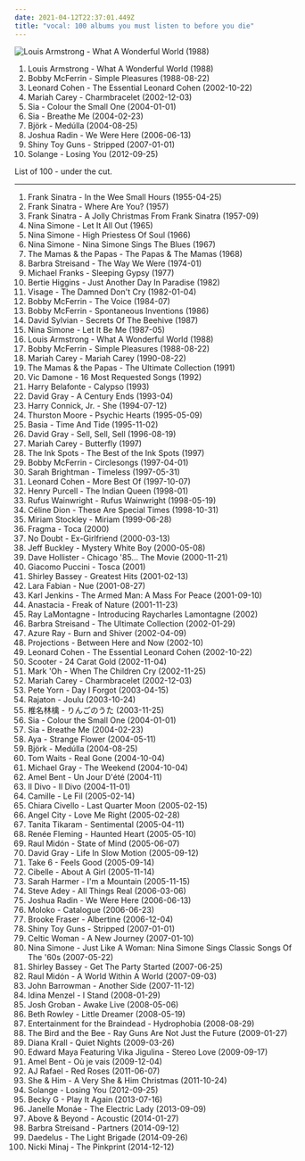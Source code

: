 ```yaml
---
date: 2021-04-12T22:37:01.449Z
title: "vocal: 100 albums you must listen to before you die"
---
```

![Louis Armstrong - What A Wonderful World (1988)](http://coverartarchive.org/release/7613c3c2-ed6f-44ab-84ba-3240dbabcb7f/19719747104-500.jpg "Louis Armstrong - What A Wonderful World (1988)")
<ol class="albums">
<li data-cover="http://coverartarchive.org/release/7613c3c2-ed6f-44ab-84ba-3240dbabcb7f/19719747104-500.jpg" data-tags="jazz" role="button">Louis Armstrong - What A Wonderful World (1988)</li>
<li data-cover="https://img.discogs.com/N0yLwGB1N62q6L1sBZX0T-eJ_O8=/fit-in/600x595/filters:strip_icc():format(jpeg):mode_rgb():quality(90)/discogs-images/R-6339568-1416841014-5652.jpeg.jpg" data-tags="jazz, a cappella, vocal, reggae" role="button">Bobby McFerrin - Simple Pleasures (1988-08-22)</li>
<li data-cover="http://coverartarchive.org/release/e6050473-005e-43c4-a92b-2b5a19e3d85b/27487453451-500.jpg" data-tags="leonard cohen" role="button">Leonard Cohen - The Essential Leonard Cohen (2002-10-22)</li>
<li data-cover="http://coverartarchive.org/release/c9d5ef78-b211-4b79-a69a-9ad6b9057c02/15458769817-500.jpg" data-tags="pop, rnb" role="button">Mariah Carey - Charmbracelet (2002-12-03)</li>
<li data-cover="http://coverartarchive.org/release/6ca7f4c7-e62c-4bc6-97cd-04b25f90b512/8250118267-500.jpg" data-tags="chillout, sia, female vocalists" role="button">Sia - Colour the Small One (2004-01-01)</li>
<li data-cover="https://img.discogs.com/MonuDtSdUCOc_FyDFv4BaNugvoI=/fit-in/600x592/filters:strip_icc():format(jpeg):mode_rgb():quality(90)/discogs-images/R-244419-1227222364.jpeg.jpg" data-tags="electronic, downtempo" role="button">Sia - Breathe Me (2004-02-23)</li>
<li data-cover="http://coverartarchive.org/release/5c24e649-4e52-4f57-90c9-8275149706c0/7794274920-500.jpg" data-tags="experimental" role="button">Björk - Medúlla (2004-08-25)</li>
<li data-cover="https://img.discogs.com/XvPfiUyNYnGMcQ3sgYiddCGTqLc=/fit-in/453x450/filters:strip_icc():format(jpeg):mode_rgb():quality(90)/discogs-images/R-2735564-1299014714.jpeg.jpg" data-tags="acoustic, folk, joshua radin" role="button">Joshua Radin - We Were Here (2006-06-13)</li>
<li data-cover="https://img.discogs.com/6FkW1KzUrN75xjI2oFNGc77Y6zs=/fit-in/600x603/filters:strip_icc():format(jpeg):mode_rgb():quality(90)/discogs-images/R-14816707-1582161933-7535.jpeg.jpg" data-tags="vocal, slow, industrial pop, synth-punk, shinys" role="button">Shiny Toy Guns - Stripped (2007-01-01)</li>
<li data-cover="https://img.discogs.com/th6a34wKj46CoQ7pomOh3XuQA_k=/fit-in/500x498/filters:strip_icc():format(jpeg):mode_rgb():quality(90)/discogs-images/R-4034108-1353032647-8366.jpeg.jpg" data-tags="rnb" role="button">Solange - Losing You (2012-09-25)</li>
</ol>
List of 100 - under the cut.
<!-- more -->

_________________

<ol class="albums">
<li data-cover="http://coverartarchive.org/release/881f621c-618c-48da-80a8-50380996fe15/18485861293-500.jpg" data-tags="jazz, vocal jazz, 50s" role="button">
Frank Sinatra - In the Wee Small Hours (1955-04-25)
</li>
<li data-cover="https://via.placeholder.com/450" data-tags="vocal, jazz, easy listening, traditional pop, vocal jazz, 50s, traditional, sinatra, classic pop, classic jazz, old favorites, capitol records, 50s albums, franck sinatra" role="button">
Frank Sinatra - Where Are You? (1957)
</li>
<li data-cover="http://coverartarchive.org/release/b20ae32a-7008-49c7-9e30-a0825bc49e0b/13161146770-500.jpg" data-tags="christmas" role="button">
Frank Sinatra - A Jolly Christmas From Frank Sinatra (1957-09)
</li>
<li data-cover="http://coverartarchive.org/release/d83db609-0db9-4860-9c3d-3ff7140c8ae5/8732547313-500.jpg" data-tags="vocal, jazz, 60s, torch songs, standards" role="button">
Nina Simone - Let It All Out (1965)
</li>
<li data-cover="http://coverartarchive.org/release/71eab4e8-3e5b-30d9-a7d2-566ad8d68d02/836723296-500.jpg" data-tags="jazz" role="button">
Nina Simone - High Priestess Of Soul (1966)
</li>
<li data-cover="http://coverartarchive.org/release/06bfbef3-f65b-4043-965d-0a6342567b83/4427849114-500.jpg" data-tags="60s" role="button">
Nina Simone - Nina Simone Sings The Blues (1967)
</li>
<li data-cover="https://img.discogs.com/iRGmMiAzd5qXs_YxuehXkv9hH-o=/fit-in/600x450/filters:strip_icc():format(jpeg):mode_rgb():quality(90)/discogs-images/R-3383876-1579193061-2811.jpeg.jpg" data-tags="60s" role="button">
The Mamas & the Papas - The Papas & The Mamas (1968)
</li>
<li data-cover="http://coverartarchive.org/release/297b5fd9-654c-3eb7-a41e-40fc4ae011c7/9800946084-500.jpg" data-tags="jazz, 70s, easy listening" role="button">
Barbra Streisand - The Way We Were (1974-01)
</li>
<li data-cover="http://coverartarchive.org/release/d2fcf980-29b9-48c7-a243-17fcfb0b85c1/5574114937-500.jpg" data-tags="vocal jazz" role="button">
Michael Franks - Sleeping Gypsy (1977)
</li>
<li data-cover="https://img.discogs.com/uGu-auaEyLSdmgkZtb4k_TjGHQU=/fit-in/600x600/filters:strip_icc():format(jpeg):mode_rgb():quality(90)/discogs-images/R-3690369-1504711889-1105.jpeg.jpg" data-tags="vocal, songs" role="button">
Bertie Higgins - Just Another Day In Paradise (1982)
</li>
<li data-cover="http://coverartarchive.org/release/c354b401-7722-4297-a26b-0822953fa829/14592166258-500.jpg" data-tags="new wave" role="button">
Visage - The Damned Don't Cry (1982-01-04)
</li>
<li data-cover="http://coverartarchive.org/release/81508e80-1a3f-44d8-8f93-e03a6ce06e47/22620323165-500.jpg" data-tags="a capella" role="button">
Bobby McFerrin - The Voice (1984-07)
</li>
<li data-cover="http://coverartarchive.org/release/5ba43590-25c6-4d4f-98c1-0780133f264e/3768695787-500.jpg" data-tags="vocal, jazz, vocal improvisation" role="button">
Bobby McFerrin - Spontaneous Inventions (1986)
</li>
<li data-cover="https://img.discogs.com/3y1hHqQsggU7DxoBd6OVU2hGALE=/fit-in/200x196/filters:strip_icc():format(jpeg):mode_rgb():quality(90)/discogs-images/R-1993054-1257289377.jpeg.jpg" data-tags="80s, ambient" role="button">
David Sylvian - Secrets Of The Beehive (1987)
</li>
<li data-cover="http://coverartarchive.org/release/acd398e8-997a-490c-b415-0812bf322a4e/6925988014-500.jpg" data-tags="vocal, female, female vocalists, blues, rhythm and blues, nina simone, simone, dr nina simone, ffff" role="button">
Nina Simone - Let It Be Me (1987-05)
</li>
<li data-cover="http://coverartarchive.org/release/7613c3c2-ed6f-44ab-84ba-3240dbabcb7f/19719747104-500.jpg" data-tags="jazz" role="button">
Louis Armstrong - What A Wonderful World (1988)
</li>
<li data-cover="https://img.discogs.com/N0yLwGB1N62q6L1sBZX0T-eJ_O8=/fit-in/600x595/filters:strip_icc():format(jpeg):mode_rgb():quality(90)/discogs-images/R-6339568-1416841014-5652.jpeg.jpg" data-tags="jazz, a cappella, vocal, reggae" role="button">
Bobby McFerrin - Simple Pleasures (1988-08-22)
</li>
<li data-cover="http://coverartarchive.org/release/698fa1f0-6e8c-42a0-a1dd-9558d0d521ee/1637729272-500.jpg" data-tags="pop" role="button">
Mariah Carey - Mariah Carey (1990-08-22)
</li>
<li data-cover="https://img.discogs.com/9bggwcwlt_JGfCck1JWPlZR4BTU=/fit-in/550x546/filters:strip_icc():format(jpeg):mode_rgb():quality(90)/discogs-images/R-5981301-1408001819-9735.jpeg.jpg" data-tags="vocal, pop, 60s, 70s, usa, american, oldies, harmony, compilation, west coast pop" role="button">
The Mamas & the Papas - The Ultimate Collection (1991)
</li>
<li data-cover="https://img.discogs.com/-3mFS6brCur3657bA_V_atyy1MQ=/fit-in/600x607/filters:strip_icc():format(jpeg):mode_rgb():quality(90)/discogs-images/R-12642908-1539190599-3671.jpeg.jpg" data-tags="vocal, traditional pop, romantic, reflective, smooth, earnest, dramatic, elegant, showtunes, crooners, sophisticated, warm, poignant, relaxation, lush, sentimental, soothing, joyous, cast recordings, show tunes, refined, theatrical, gutsy, in love, reserved, romantic evening, vocal pop, dinner ambiance, american popular song, vic damone, vic soothest veteran sings the great love song, vic veteran smooth romantic sings great love songs, vic damone sings the great love songs" role="button">
Vic Damone - 16 Most Requested Songs (1992)
</li>
<li data-cover="http://coverartarchive.org/release/00fc827f-a445-4808-b60d-c3eec3aeb275/25343949413-500.jpg" data-tags="calypso" role="button">
Harry Belafonte - Calypso (1993)
</li>
<li data-cover="http://coverartarchive.org/release/83ea0b9c-ceca-3401-80c9-f304a92c7bb8/10457937400-500.jpg" data-tags="singer-songwriter" role="button">
David Gray - A Century Ends (1993-04)
</li>
<li data-cover="http://coverartarchive.org/release/c351be13-4a82-4d29-b80a-0dde56709d1d/13981676005-500.jpg" data-tags="jazz" role="button">
Harry Connick, Jr. - She (1994-07-12)
</li>
<li data-cover="http://coverartarchive.org/release/9fa55952-6970-4759-ab71-e35d46e83ccb/24397543462-500.jpg" data-tags="avantgarde, indie, experimental" role="button">
Thurston Moore - Psychic Hearts (1995-05-09)
</li>
<li data-cover="https://img.discogs.com/H8NtsjaLvEXsECyByvSmkeiIUXs=/fit-in/600x604/filters:strip_icc():format(jpeg):mode_rgb():quality(90)/discogs-images/R-1795296-1467739923-6944.jpeg.jpg" data-tags="80s, smooth jazz" role="button">
Basia - Time And Tide (1995-11-02)
</li>
<li data-cover="http://coverartarchive.org/release/8322188f-232a-45a0-9ee6-7d8ce49295d8/21687491741-500.jpg" data-tags="vocal, folk, ireland, the longlist, david gray, paracuandoquieradormir" role="button">
David Gray - Sell, Sell, Sell (1996-08-19)
</li>
<li data-cover="http://coverartarchive.org/release/ca0f7485-b03e-4be5-afda-3e587e062efb/3938634835-500.jpg" data-tags="pop, rnb" role="button">
Mariah Carey - Butterfly (1997)
</li>
<li data-cover="https://img.discogs.com/HM-flKrjdcam6f4aEaS3WYrhOvQ=/fit-in/600x597/filters:strip_icc():format(jpeg):mode_rgb():quality(90)/discogs-images/R-2009346-1258296339.jpeg.jpg" data-tags="vocal, blues, fallout 3, jass, song titled bless - hsbc tv advert july 2006, african american vocal, i spots, ink spots best of" role="button">
The Ink Spots - The Best of the Ink Spots (1997)
</li>
<li data-cover="http://coverartarchive.org/release/297c65dc-a426-41db-94a8-b2e961ae8b1b/4426813169-500.jpg" data-tags="vocal, jazz" role="button">
Bobby McFerrin - Circlesongs (1997-04-01)
</li>
<li data-cover="http://coverartarchive.org/release/9af39462-c1a0-4c45-b1c9-300ba2490f6a/4155878252-500.jpg" data-tags="vocal, female vocalists, female" role="button">
Sarah Brightman - Timeless (1997-05-31)
</li>
<li data-cover="http://coverartarchive.org/release/beac7bb9-a689-42e4-ac5a-587a99640a35/15030943163-500.jpg" data-tags="leonard cohen, singer-songwriter" role="button">
Leonard Cohen - More Best Of (1997-10-07)
</li>
<li data-cover="https://img.discogs.com/n22kioyzg7YXR6v5CPo8OquTOMI=/fit-in/500x501/filters:strip_icc():format(jpeg):mode_rgb():quality(90)/discogs-images/R-11961715-1525550823-6700.jpeg.jpg" data-tags="baroque" role="button">
Henry Purcell - The Indian Queen (1998-01)
</li>
<li data-cover="http://coverartarchive.org/release/e241946c-efac-4e3f-bc29-78cb639cc45c/5038322350-500.jpg" data-tags="singer-songwriter, 90s" role="button">
Rufus Wainwright - Rufus Wainwright (1998-05-19)
</li>
<li data-cover="https://img.discogs.com/qcu4InFyNC16nBkhgsVdSutOlTU=/fit-in/500x487/filters:strip_icc():format(jpeg):mode_rgb():quality(90)/discogs-images/R-9557779-1482729909-2391.jpeg.jpg" data-tags="christmas" role="button">
Céline Dion - These Are Special Times (1998-10-31)
</li>
<li data-cover="http://coverartarchive.org/release/7f3b542b-5269-4b50-b129-59e3d9909152/20669273636-500.jpg" data-tags="chillout, vocal, pop, female vocalists, new age, crossover, easy" role="button">
Miriam Stockley - Miriam (1999-06-28)
</li>
<li data-cover="https://img.discogs.com/fzvLhT7y2XEChAfTrIX_0eK-Fu0=/fit-in/600x593/filters:strip_icc():format(jpeg):mode_rgb():quality(90)/discogs-images/R-320399-1606042046-5755.jpeg.jpg" data-tags="trance" role="button">
Fragma - Toca (2000)
</li>
<li data-cover="https://img.discogs.com/QvTFUwGi6I7hQo3_DPcaGwpi3s8=/fit-in/588x451/filters:strip_icc():format(jpeg):mode_rgb():quality(90)/discogs-images/R-2580683-1291704797.jpeg.jpg" data-tags="vocal, punk, 90s, retro, california, female vocalist, ex-girlfriend" role="button">
No Doubt - Ex-Girlfriend (2000-03-13)
</li>
<li data-cover="https://via.placeholder.com/450" data-tags="live" role="button">
Jeff Buckley - Mystery White Boy (2000-05-08)
</li>
<li data-cover="https://img.discogs.com/-XlGuK8oU3cz4KD5mx6BRxm2nrE=/fit-in/500x442/filters:strip_icc():format(jpeg):mode_rgb():quality(90)/discogs-images/R-3948092-1350186781-2365.jpeg.jpg" data-tags="soul, rnb, slow jams" role="button">
Dave Hollister - Chicago '85... The Movie (2000-11-21)
</li>
<li data-cover="https://via.placeholder.com/450" data-tags="opera, tosca" role="button">
Giacomo Puccini - Tosca (2001)
</li>
<li data-cover="https://img.discogs.com/fKRaFCU_ntsZfRyKdqP70nR-4NQ=/fit-in/600x600/filters:strip_icc():format(jpeg):mode_rgb():quality(90)/discogs-images/R-5501724-1395322915-7557.jpeg.jpg" data-tags="oldies, bassey, 60er, dame shirley bassey" role="button">
Shirley Bassey - Greatest Hits (2001-02-13)
</li>
<li data-cover="https://img.discogs.com/Xb8Xlc5L6KoDZjcWAQbK3esDlT0=/fit-in/600x598/filters:strip_icc():format(jpeg):mode_rgb():quality(90)/discogs-images/R-9332837-1478756332-3040.jpeg.jpg" data-tags="lara fabian" role="button">
Lara Fabian - Nue (2001-08-27)
</li>
<li data-cover="http://coverartarchive.org/release/9684c702-d5e9-4827-9e11-b124de44af4b/4397354155-500.jpg" data-tags="classical, choral, karljenkins" role="button">
Karl Jenkins - The Armed Man: A Mass For Peace (2001-09-10)
</li>
<li data-cover="http://coverartarchive.org/release/5a772b9e-cd00-472a-8e11-fa7c3af82d80/18956006311-500.jpg" data-tags="pop" role="button">
Anastacia - Freak of Nature (2001-11-23)
</li>
<li data-cover="https://img.discogs.com/dPOQdzlRWMvXfwXXBEjHqsayZOM=/fit-in/170x169/filters:strip_icc():format(jpeg):mode_rgb():quality(90)/discogs-images/R-8863445-1470338217-1907.jpeg.jpg" data-tags="ray lamontagne" role="button">
Ray LaMontagne - Introducing Raycharles Lamontagne (2002)
</li>
<li data-cover="https://img.discogs.com/PIpu7tNvdbHr3cBlZdo-zlK-p1g=/fit-in/600x573/filters:strip_icc():format(jpeg):mode_rgb():quality(90)/discogs-images/R-2938016-1599284969-9697.jpeg.jpg" data-tags="vocal, pop, traditional pop, greatest hits, evergreen, barbara streisand" role="button">
Barbra Streisand - The Ultimate Collection (2002-01-29)
</li>
<li data-cover="http://coverartarchive.org/release/65106183-2eb1-48e4-907f-3876f3183324/23777691533-500.jpg" data-tags="indie, female vocalists" role="button">
Azure Ray - Burn and Shiver (2002-04-09)
</li>
<li data-cover="http://coverartarchive.org/release/c35361b1-79a1-4b52-9c93-4d40a29368b0/27292980196-500.jpg" data-tags="disco, nu jazz, chillout, electronic, vocal, house, acid jazz, lounge, laidback, funky, deep house, subtle production" role="button">
Projections - Between Here and Now (2002-10)
</li>
<li data-cover="http://coverartarchive.org/release/e6050473-005e-43c4-a92b-2b5a19e3d85b/27487453451-500.jpg" data-tags="leonard cohen" role="button">
Leonard Cohen - The Essential Leonard Cohen (2002-10-22)
</li>
<li data-cover="http://coverartarchive.org/release/533a718d-c202-4d82-b3e7-596e4f40bf18/20373139615-500.jpg" data-tags="techno, scooter" role="button">
Scooter - 24 Carat Gold (2002-11-04)
</li>
<li data-cover="https://img.discogs.com/28415784b9210344a4a62ec6cd31adb2d01b3637/images/spacer.gif" data-tags="classic rock, electronic, electronica, vocal, dance, new wave, synth pop, techno, synthpop, german" role="button">
Mark 'Oh - When The Children Cry (2002-11-25)
</li>
<li data-cover="http://coverartarchive.org/release/c9d5ef78-b211-4b79-a69a-9ad6b9057c02/15458769817-500.jpg" data-tags="pop, rnb" role="button">
Mariah Carey - Charmbracelet (2002-12-03)
</li>
<li data-cover="https://img.discogs.com/HdRs06o4r4ZDOWSFsb5jmVpTxfk=/fit-in/600x606/filters:strip_icc():format(jpeg):mode_rgb():quality(90)/discogs-images/R-870780-1167552374.jpeg.jpg" data-tags="indie" role="button">
Pete Yorn - Day I Forgot (2003-04-15)
</li>
<li data-cover="https://img.discogs.com/c83brWw-J21wyHc81r4iGPLoKtI=/fit-in/297x416/filters:strip_icc():format(jpeg):mode_rgb():quality(90)/discogs-images/R-8898633-1471050379-3994.jpeg.jpg" data-tags="christmas" role="button">
Rajaton - Joulu (2003-10-24)
</li>
<li data-cover="https://via.placeholder.com/450" data-tags="vocal, japanese, j-pop, ringo shina" role="button">
椎名林檎 - りんごのうた (2003-11-25)
</li>
<li data-cover="http://coverartarchive.org/release/6ca7f4c7-e62c-4bc6-97cd-04b25f90b512/8250118267-500.jpg" data-tags="chillout, sia, female vocalists" role="button">
Sia - Colour the Small One (2004-01-01)
</li>
<li data-cover="https://img.discogs.com/MonuDtSdUCOc_FyDFv4BaNugvoI=/fit-in/600x592/filters:strip_icc():format(jpeg):mode_rgb():quality(90)/discogs-images/R-244419-1227222364.jpeg.jpg" data-tags="electronic, downtempo" role="button">
Sia - Breathe Me (2004-02-23)
</li>
<li data-cover="http://coverartarchive.org/release/4a6c605b-cb4c-4e10-a09e-3aee9cb367bd/28313275163-500.jpg" data-tags="downtempo" role="button">
Aya - Strange Flower (2004-05-11)
</li>
<li data-cover="http://coverartarchive.org/release/5c24e649-4e52-4f57-90c9-8275149706c0/7794274920-500.jpg" data-tags="experimental" role="button">
Björk - Medúlla (2004-08-25)
</li>
<li data-cover="https://img.discogs.com/gcvh_G1cU7K2nvX7-zDztowbVh4=/fit-in/500x500/filters:strip_icc():format(jpeg):mode_rgb():quality(90)/discogs-images/R-2438161-1558967298-3250.jpeg.jpg" data-tags="blues, experimental" role="button">
Tom Waits - Real Gone (2004-10-04)
</li>
<li data-cover="https://img.discogs.com/o3sr4ZAt3qh-fOrIoKjM2fKGcX0=/fit-in/600x600/filters:strip_icc():format(jpeg):mode_rgb():quality(90)/discogs-images/R-317809-1200581515.jpeg.jpg" data-tags="dance, house" role="button">
Michael Gray - The Weekend (2004-10-04)
</li>
<li data-cover="https://img.discogs.com/rzkwkjBTeQxDZ3uwzNhxzvChTUM=/fit-in/600x598/filters:strip_icc():format(jpeg):mode_rgb():quality(90)/discogs-images/R-1383237-1496742724-9195.jpeg.jpg" data-tags="rnb, amel bent" role="button">
Amel Bent - Un Jour D'été (2004-11)
</li>
<li data-cover="https://img.discogs.com/ZHAPNEM-OI8MJhZrxLHI3leDKv0=/fit-in/500x440/filters:strip_icc():format(jpeg):mode_rgb():quality(90)/discogs-images/R-13908747-1563825490-6490.jpeg.jpg" data-tags="il divo, classical" role="button">
Il Divo - Il Divo (2004-11-01)
</li>
<li data-cover="https://img.discogs.com/MGPDbH-ahnTs2ettL-wVTmOPuXg=/fit-in/600x600/filters:strip_icc():format(jpeg):mode_rgb():quality(90)/discogs-images/R-9401145-1479911459-2505.jpeg.jpg" data-tags="french" role="button">
Camille - Le Fil (2005-02-14)
</li>
<li data-cover="http://coverartarchive.org/release/c6b02e4f-6081-486a-a47d-b2e58a1821e6/9545106519-500.jpg" data-tags="jazz, latin, swing, female vocals" role="button">
Chiara Civello - Last Quarter Moon (2005-02-15)
</li>
<li data-cover="https://img.discogs.com/VSDX9tBJe4cwD3KnWIKsZCnk6p8=/fit-in/600x600/filters:strip_icc():format(jpeg):mode_rgb():quality(90)/discogs-images/R-191744-1300229373.jpeg.jpg" data-tags="dance, sexy album covers" role="button">
Angel City - Love Me Right (2005-02-28)
</li>
<li data-cover="http://coverartarchive.org/release/d4e207a8-1e10-4a5f-a927-db5d9d310c6a/23799358380-500.jpg" data-tags="tanita tikaram" role="button">
Tanita Tikaram - Sentimental (2005-04-11)
</li>
<li data-cover="https://img.discogs.com/1wHQRYD3tBVIobw0iLRG4fxvxVc=/fit-in/300x300/filters:strip_icc():format(jpeg):mode_rgb():quality(90)/discogs-images/R-7384100-1440338264-4917.jpeg.jpg" data-tags="vocal, jazz, classical, opera, soprano" role="button">
Renée Fleming - Haunted Heart (2005-05-10)
</li>
<li data-cover="https://img.discogs.com/HvRkmWKYYXteSEk62isVUKGyzZ4=/fit-in/600x600/filters:strip_icc():format(jpeg):mode_rgb():quality(90)/discogs-images/R-554764-1265495863.jpeg.jpg" data-tags="acoustic" role="button">
Raul Midón - State of Mind (2005-06-07)
</li>
<li data-cover="https://img.discogs.com/P1fmJUS3_iPX633fdsjM8ipXJao=/fit-in/600x593/filters:strip_icc():format(jpeg):mode_rgb():quality(90)/discogs-images/R-614711-1431628762-6028.jpeg.jpg" data-tags="david gray" role="button">
David Gray - Life In Slow Motion (2005-09-12)
</li>
<li data-cover="http://coverartarchive.org/release/68682f25-2493-400e-b0ea-d05cf2620453/23899858735-500.jpg" data-tags="vocal" role="button">
Take 6 - Feels Good (2005-09-14)
</li>
<li data-cover="https://img.discogs.com/fi08sU6xK-8H88EoR2ih0qltax8=/fit-in/396x354/filters:strip_icc():format(jpeg):mode_rgb():quality(90)/discogs-images/R-531442-1145349374.jpeg.jpg" data-tags="vocal, female, chill, abstract, spiotr, lubi sie" role="button">
Cibelle - About A Girl (2005-11-14)
</li>
<li data-cover="http://coverartarchive.org/release/8cdef9f8-01c2-443f-bbf6-d79b560b82f6/18794442607-500.jpg" data-tags="folk, country" role="button">
Sarah Harmer - I'm a Mountain (2005-11-15)
</li>
<li data-cover="https://img.discogs.com/tQoiUgJp5KwaIh6fd5rkoAgCXWE=/fit-in/350x350/filters:strip_icc():format(jpeg):mode_rgb():quality(90)/discogs-images/R-2648126-1294863309.jpeg.jpg" data-tags="indie, vocal, alternative, folk, sad, singer-songwriter, americana, vocals, alt-country, roots, singer songwriter, will oldham, bob dylan, songs, talk talk, album, man, wistful, mournful, smog, timeless, mark hollis, altcountry, progresive, find out more, my own discovery mode, bonnie prince billy, nine horses, bonnie price billy, blue nile, i see adarkness, shelter from the storm" role="button">
Steve Adey - All Things Real (2006-03-06)
</li>
<li data-cover="https://img.discogs.com/XvPfiUyNYnGMcQ3sgYiddCGTqLc=/fit-in/453x450/filters:strip_icc():format(jpeg):mode_rgb():quality(90)/discogs-images/R-2735564-1299014714.jpeg.jpg" data-tags="acoustic, folk, joshua radin" role="button">
Joshua Radin - We Were Here (2006-06-13)
</li>
<li data-cover="http://coverartarchive.org/release/0526cd89-0e9f-4fd1-bf29-c349091396f4/15207616068-500.jpg" data-tags="electronic, trip-hop, female vocalists" role="button">
Moloko - Catalogue (2006-06-23)
</li>
<li data-cover="http://coverartarchive.org/release/62486714-b27e-440e-9940-88f574ff0cf4/26539264313-500.jpg" data-tags="brooke fraser" role="button">
Brooke Fraser - Albertine (2006-12-04)
</li>
<li data-cover="https://img.discogs.com/6FkW1KzUrN75xjI2oFNGc77Y6zs=/fit-in/600x603/filters:strip_icc():format(jpeg):mode_rgb():quality(90)/discogs-images/R-14816707-1582161933-7535.jpeg.jpg" data-tags="vocal, slow, industrial pop, synth-punk, shinys" role="button">
Shiny Toy Guns - Stripped (2007-01-01)
</li>
<li data-cover="http://coverartarchive.org/release/5944569f-c36d-4520-a564-1d603bc3b0df/4476228153-500.jpg" data-tags="celtic" role="button">
Celtic Woman - A New Journey (2007-01-10)
</li>
<li data-cover="https://img.discogs.com/H-Nre4E18muhYMGSSzkNQ_iFJMs=/fit-in/400x419/filters:strip_icc():format(jpeg):mode_rgb():quality(90)/discogs-images/R-4790166-1375618412-2278.jpeg.jpg" data-tags="vocal, jazz, torch songs, standards, simone, dr nina simone" role="button">
Nina Simone - Just Like A Woman: Nina Simone Sings Classic Songs Of The '60s (2007-05-22)
</li>
<li data-cover="https://img.discogs.com/zf0saVnrvNeGpzjGqTCI4qb-WB0=/fit-in/600x601/filters:strip_icc():format(jpeg):mode_rgb():quality(90)/discogs-images/R-10958894-1507219724-4401.jpeg.jpg" data-tags="vocal, bassey" role="button">
Shirley Bassey - Get The Party Started (2007-06-25)
</li>
<li data-cover="https://img.discogs.com/qjijcs_f5MpmX0O4sBQqBklpJZw=/fit-in/596x591/filters:strip_icc():format(jpeg):mode_rgb():quality(90)/discogs-images/R-1184801-1199138235.jpeg.jpg" data-tags="latin jazz, soul-jazz" role="button">
Raul Midón - A World Within A World (2007-09-03)
</li>
<li data-cover="https://img.discogs.com/0F3VaF23vxncHOkgBD0n4IjFCEA=/fit-in/600x598/filters:strip_icc():format(jpeg):mode_rgb():quality(90)/discogs-images/R-3200428-1320198924.jpeg.jpg" data-tags="john barrowman" role="button">
John Barrowman - Another Side (2007-11-12)
</li>
<li data-cover="http://coverartarchive.org/release/1e7f162c-9377-47d5-9848-873c35100cf5/21721243459-500.jpg" data-tags="female vocalist" role="button">
Idina Menzel - I Stand (2008-01-29)
</li>
<li data-cover="https://img.discogs.com/u6T-F9Qb9UjVsaZkMJylVS3BQ40=/fit-in/600x595/filters:strip_icc():format(jpeg):mode_rgb():quality(90)/discogs-images/R-13949536-1564723690-3863.jpeg.jpg" data-tags="vocal, easy listening, adult contemporary, romantic, reflective, passionate, literate, dramatic, bittersweet, elegant, yearning, sophisticated, sunday afternoon, sentimental, elaborate, refined, stylish, theatrical, restrained, romantic evening, vocal pop, euro-pop, classical pop, dinner ambiance" role="button">
Josh Groban - Awake Live (2008-05-06)
</li>
<li data-cover="https://img.discogs.com/JXPYzu8zebcseCEEWcJkyKhHu44=/fit-in/500x500/filters:strip_icc():format(jpeg):mode_rgb():quality(90)/discogs-images/R-1345661-1211476622.jpeg.jpg" data-tags="vocal, female, jazz, female vocalists, blues, jazz female vocalist, b rowley" role="button">
Beth Rowley - Little Dreamer (2008-05-19)
</li>
<li data-cover="http://coverartarchive.org/release/90f357d3-294b-36c5-ad84-5a001237aea0/1186747921-500.jpg" data-tags="vocal, female, indie pop, female vocalists, singer-songwriter, german, acoustic pop, less is more, cagy, aaahh records" role="button">
Entertainment for the Braindead - Hydrophobia (2008-08-29)
</li>
<li data-cover="http://coverartarchive.org/release/600899a8-b28c-42d0-8ee2-7d140cd401b9/13665735915-500.jpg" data-tags="indie, pop" role="button">
The Bird and the Bee - Ray Guns Are Not Just the Future (2009-01-27)
</li>
<li data-cover="http://coverartarchive.org/release/07805f0f-4e6d-329a-8fd5-aba6d3308356/9467972052-500.jpg" data-tags="jazz, female vocalists" role="button">
Diana Krall - Quiet Nights (2009-03-26)
</li>
<li data-cover="https://via.placeholder.com/450" data-tags="dance" role="button">
Edward Maya Featuring Vika Jigulina - Stereo Love (2009-09-17)
</li>
<li data-cover="https://img.discogs.com/_2GHFIfgZwHTroDX4Q6i9TXaDRs=/fit-in/400x397/filters:strip_icc():format(jpeg):mode_rgb():quality(90)/discogs-images/R-2062404-1261740463.jpeg.jpg" data-tags="french, vocal, francophone, amel bent, baguette musicale" role="button">
Amel Bent - Où je vais (2009-12-04)
</li>
<li data-cover="http://coverartarchive.org/release/351b254e-7436-4ab1-bdbd-0d136aca4ee2/13896692649-500.jpg" data-tags="vocal, pop, acoustic, male vocalists, america" role="button">
AJ Rafael - Red Roses (2011-06-07)
</li>
<li data-cover="http://coverartarchive.org/release/5bf9dfbc-a02c-40e0-ba09-7348928b6093/4804310167-500.jpg" data-tags="christmas" role="button">
She & Him - A Very She & Him Christmas (2011-10-24)
</li>
<li data-cover="https://img.discogs.com/th6a34wKj46CoQ7pomOh3XuQA_k=/fit-in/500x498/filters:strip_icc():format(jpeg):mode_rgb():quality(90)/discogs-images/R-4034108-1353032647-8366.jpeg.jpg" data-tags="rnb" role="button">
Solange - Losing You (2012-09-25)
</li>
<li data-cover="http://coverartarchive.org/release/2af176b1-a7ec-4aa1-b59b-ec465dc1254c/27131873687-500.jpg" data-tags="hip-hop, pop, rap, paulina, becky g, love becky" role="button">
Becky G - Play It Again (2013-07-16)
</li>
<li data-cover="https://img.discogs.com/OtyXaiP218RcrUyzxtkfaSFCefU=/fit-in/600x597/filters:strip_icc():format(jpeg):mode_rgb():quality(90)/discogs-images/R-4896670-1599509523-4252.jpeg.jpg" data-tags="soul, rnb" role="button">
Janelle Monáe - The Electric Lady (2013-09-09)
</li>
<li data-cover="http://coverartarchive.org/release/57ae1538-5b8a-4ef8-b8a9-a47c809ea30d/7621866109-500.jpg" data-tags="trance, acoustic" role="button">
Above & Beyond - Acoustic (2014-01-27)
</li>
<li data-cover="http://coverartarchive.org/release/8277bcff-a1cb-4a3f-80be-6e589afbeced/9427835107-500.jpg" data-tags="vocal, pop, traditional pop, frank sinatra, traditional, michael buble, 10s, elvis presley, stevie wonder, billy joel, lionel richie, john mayer, josh groban, bryan adams, barbra streisand, vocal pop, andrea bocelli, babyface, john legend, barry manilow, traditional songs, blake shelton, barry gibb, jason gould" role="button">
Barbra Streisand - Partners (2014-09-12)
</li>
<li data-cover="http://coverartarchive.org/release/318f543a-d744-43cf-8b6d-d06e9024e3fb/8464083953-500.jpg" data-tags="electronic" role="button">
Daedelus - The Light Brigade (2014-09-26)
</li>
<li data-cover="https://img.discogs.com/8tV-jeGS-LkKSw-b1Auxivn7HZI=/fit-in/600x502/filters:strip_icc():format(jpeg):mode_rgb():quality(90)/discogs-images/R-6900964-1549092882-5261.jpeg.jpg" data-tags="rap, hip-hop, hip hop" role="button">
Nicki Minaj - The Pinkprint (2014-12-12)
</li>
</ol>
